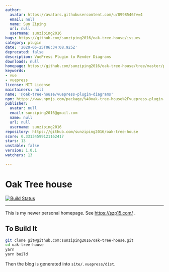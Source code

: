 ```yaml
---
author:
  avatar: https://avatars.githubusercontent.com/u/8998546?v=4
  email: null
  name: Sun Ziping
  url: null
  username: sunziping2016
bugs: https://github.com/sunziping2016/oak-tree-house/issues
category: plugin
date: '2020-05-25T06:34:08.925Z'
deprecated: false
description: VuePress Plugin to Render Diagrams
downloads: null
homepage: https://github.com/sunziping2016/oak-tree-house/tree/master/packages/%40oak-tree-house/vuepress-plugin-diagrams#readme
keywords:
- vue
- vuepress
license: MIT License
maintainers: null
name: '@oak-tree-house/vuepress-plugin-diagrams'
npm: https://www.npmjs.com/package/%40oak-tree-house%2Fvuepress-plugin-diagrams
publisher:
  avatar: null
  email: sunziping2016@gmail.com
  name: null
  url: null
  username: sunziping2016
repository: https://github.com/sunziping2016/oak-tree-house
score: 0.33134599121162417
stars: 13
unstable: false
version: 1.0.1
watchers: 13

---
```


# Oak Tree house

[![Build Status](https://travis-ci.com/sunziping2016/oak-tree-house.svg?branch=master)](https://travis-ci.com/sunziping2016/oak-tree-house)

****
This is my newer personal homepage. See <https://szp15.com/> .

## To Build It

```bash
git clone git@github.com:sunziping2016/oak-tree-house.git
cd oak-tree-house
yarn
yarn build
```

Then the blog is generated into `site/.vuepress/dist`.
